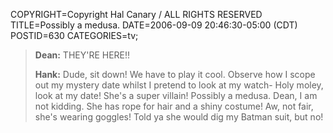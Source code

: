 COPYRIGHT=Copyright Hal Canary / ALL RIGHTS RESERVED
TITLE=Possibly a medusa.
DATE=2006-09-09 20:46:30-05:00 (CDT)
POSTID=630
CATEGORIES=tv;

> **Dean:** THEY'RE HERE!!
> 
> **Hank:** Dude, sit down! We have to play it cool. Observe how I scope out my mystery date whilst I pretend to look at my watch- Holy moley, look at my date! She's a super villain! Possibly a medusa. Dean, I am not kidding. She has rope for hair and a shiny costume! Aw, not fair, she's wearing goggles! Told ya she would dig my Batman suit, but no!
